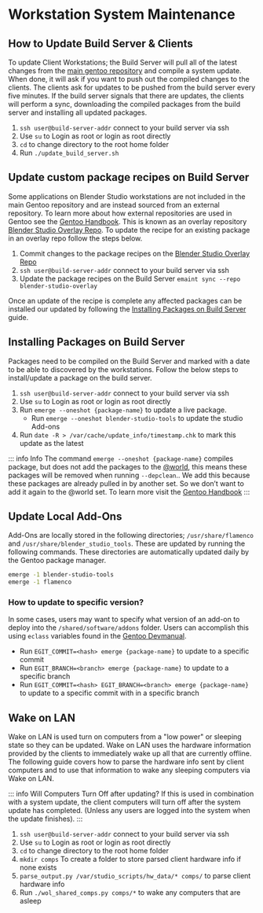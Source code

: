 # Workstation System Maintenance

## How to Update Build Server & Clients
To update Client Workstations; the Build Server will pull all of the latest changes from the [main gentoo repository](https://wiki.gentoo.org/wiki/Ebuild_repository#:~:text=The%20Gentoo%20ebuild%20repository%20is%20the%20main%20ebuild%20repository%20for,to%20be%20available%20to%20Portage.) and compile a system update. When done, it will ask if you want to push out the compiled changes to the clients. The clients ask for updates to be pushed from the build server every five minutes. If the build server signals that there are updates, the clients will perform a sync, downloading the compiled packages from the build server and installing all updated packages.

1. `ssh user@build-server-addr` connect to your build server via ssh
2. Use `su` to Login as root or login as root directly
3. `cd` to change directory to the root home folder
4. Run `./update_build_server.sh`

## Update custom package recipes on Build Server
Some applications on Blender Studio workstations are not included in the main Gentoo repository
and are instead sourced from an external repository. To learn more about how external repositories
are used in Gentoo see the [Gentoo Handbook](https://wiki.gentoo.org/wiki/Ebuild_repository#Repository_synchronization). This is known as an overlay repository 
[Blender Studio Overlay Repo](https://projects.blender.org/ZedDB/blender-studio-overlay). To update the recipe for an existing package in an overlay repo follow the steps below. 
1. Commit changes to the package recipes on the [Blender Studio Overlay Repo](https://projects.blender.org/ZedDB/blender-studio-overlay)
2. `ssh user@build-server-addr` connect to your build server via ssh
3. Update the package recipes on the Build Server  `emaint sync --repo blender-studio-overlay`

Once an update of the recipe is complete any affected packages can be installed our updated by following the [Installing Packages on Build Server](/gentoo/td/maintaince#installing-packages-on-build-server) guide.

## Installing Packages on Build Server
Packages need to be compiled on the Build Server and marked with a date to be able to discovered by the workstations. Follow the below steps to install/update a package on the build server.
1. `ssh user@build-server-addr` connect to your build server via ssh
2. Use `su` to Login as root or login as root directly
3. Run `emerge --oneshot {package-name}` to update a live package.
    - Run `emerge --oneshot blender-studio-tools` to update the studio Add-ons
4. Run `date -R > /var/cache/update_info/timestamp.chk` to mark this update as the latest

::: info Info
The command `emerge --oneshot {package-name}` compiles package, but does not add the packages to the [@world](https://wiki.gentoo.org/wiki/World_set_(Portage)), this means these packages will be removed when running `--depclean`.. We add this because these packages are already pulled in by another set. So we don’t want to add it again to the @world set. To learn more visit the [Gentoo  Handbook](https://wiki.gentoo.org/wiki/Emerge#:~:text=fetchonly%20%2D%2Demptytree%20%40world-,Do%20not%20add%20dependencies%20to%20the%20world%20file,-If%20a%20dependency) 
::: 
## Update Local Add-Ons

Add-Ons are locally stored in the following directories; `/usr/share/flamenco` and `/usr/share/blender_studio_tools`. These are updated by running the following commands. These directories are automatically updated daily by the Gentoo package manager.

```bash
emerge -1 blender-studio-tools
emerge -1 flamenco
```




### How to update to specific version?
In some cases, users may want to specify what version of an add-on to deploy into the `/shared/software/addons` folder. Users can accomplish this using `eclass` variables found in the [Gentoo Devmanual](https://devmanual.gentoo.org/eclass-reference/git-r3.eclass/index.html#:~:text=more%20creative%20ways.-,EGIT_BRANCH,-The%20branch%20name).  
- Run `EGIT_COMMIT=<hash> emerge {package-name}` to update to a specific commit 
- Run `EGIT_BRANCH=<branch> emerge {package-name}` to update to a specific branch 
- Run `EGIT_COMMIT=<hash> EGIT_BRANCH=<branch> emerge {package-name}` to update to a specific commit with in a specific branch 
## Wake on LAN
Wake on LAN is used turn on computers from a "low power" or sleeping state so they can be updated. Wake on LAN uses the hardware information provided by the clients to immediately wake up all that are currently offline. The following guide covers how to parse the hardware info sent by client computers and to use that information to wake any sleeping computers via Wake on LAN.

::: info Will Computers Turn Off after updating?
If this is used in combination with a system update, the client computers will turn off after the system update has completed. (Unless any users are logged into the system when the update finishes).
:::

1. `ssh user@build-server-addr` connect to your build server via ssh
2. Use `su` to Login as root or login as root directly
3. `cd` to change directory to the root home folder
4. `mkdir comps` To create a folder to store parsed client hardware info if none exists
5. `parse_output.py /var/studio_scripts/hw_data/* comps/` to parse client hardware info 
6. Run  `./wol_shared_comps.py comps/*` to wake any computers that are asleep

